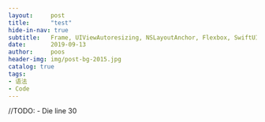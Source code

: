 ```yaml
---
layout:     post
title:      "test"
hide-in-nav: true
subtitle:   Frame, UIViewAutoresizing, NSLayoutAnchor, Flexbox, SwiftUI, FlutterUI, VFL
date:       2019-09-13
author:     poos
header-img: img/post-bg-2015.jpg
catalog: true
tags:
- 语法
- Code
---
```


//TODO: - Die line 30
